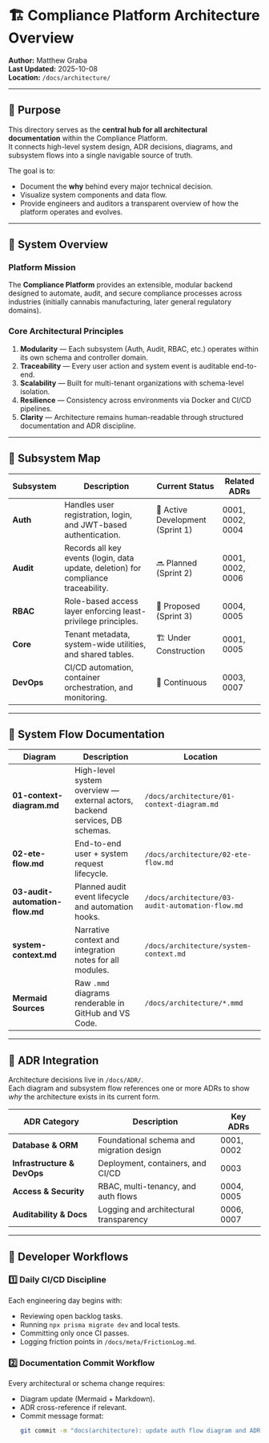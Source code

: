 # 🏗️ Compliance Platform Architecture Overview

**Author:** Matthew Graba  
**Last Updated:** 2025-10-08  
**Location:** `/docs/architecture/`

---

## 🎯 Purpose
This directory serves as the **central hub for all architectural documentation** within the Compliance Platform.  
It connects high-level system design, ADR decisions, diagrams, and subsystem flows into a single navigable source of truth.

The goal is to:
- Document the **why** behind every major technical decision.  
- Visualize system components and data flow.  
- Provide engineers and auditors a transparent overview of how the platform operates and evolves.

---

## 🧩 System Overview

### **Platform Mission**
The **Compliance Platform** provides an extensible, modular backend designed to automate, audit, and secure compliance processes across industries (initially cannabis manufacturing, later general regulatory domains).

### **Core Architectural Principles**
1. **Modularity** — Each subsystem (Auth, Audit, RBAC, etc.) operates within its own schema and controller domain.  
2. **Traceability** — Every user action and system event is auditable end-to-end.  
3. **Scalability** — Built for multi-tenant organizations with schema-level isolation.  
4. **Resilience** — Consistency across environments via Docker and CI/CD pipelines.  
5. **Clarity** — Architecture remains human-readable through structured documentation and ADR discipline.

---

## 🧱 Subsystem Map

| Subsystem | Description | Current Status | Related ADRs |
|------------|-------------|----------------|---------------|
| **Auth** | Handles user registration, login, and JWT-based authentication. | 🚧 Active Development (Sprint 1) | 0001, 0002, 0004 |
| **Audit** | Records all key events (login, data update, deletion) for compliance traceability. | 🔜 Planned (Sprint 2) | 0001, 0002, 0006 |
| **RBAC** | Role-based access layer enforcing least-privilege principles. | 📝 Proposed (Sprint 3) | 0004, 0005 |
| **Core** | Tenant metadata, system-wide utilities, and shared tables. | 🏗️ Under Construction | 0001, 0005 |
| **DevOps** | CI/CD automation, container orchestration, and monitoring. | 🧩 Continuous | 0003, 0007 |

---

## 🔁 System Flow Documentation

| Diagram | Description | Location |
|----------|--------------|----------|
| **01-context-diagram.md** | High-level system overview — external actors, backend services, DB schemas. | `/docs/architecture/01-context-diagram.md` |
| **02-ete-flow.md** | End-to-end user + system request lifecycle. | `/docs/architecture/02-ete-flow.md` |
| **03-audit-automation-flow.md** | Planned audit event lifecycle and automation hooks. | `/docs/architecture/03-audit-automation-flow.md` |
| **system-context.md** | Narrative context and integration notes for all modules. | `/docs/architecture/system-context.md` |
| **Mermaid Sources** | Raw `.mmd` diagrams renderable in GitHub and VS Code. | `/docs/architecture/*.mmd` |

---

## 🧭 ADR Integration

Architecture decisions live in `/docs/ADR/`.  
Each diagram and subsystem flow references one or more ADRs to show *why* the architecture exists in its current form.

| ADR Category | Description | Key ADRs |
|---------------|--------------|-----------|
| **Database & ORM** | Foundational schema and migration design | 0001, 0002 |
| **Infrastructure & DevOps** | Deployment, containers, and CI/CD | 0003 |
| **Access & Security** | RBAC, multi-tenancy, and auth flows | 0004, 0005 |
| **Auditability & Docs** | Logging and architectural transparency | 0006, 0007 |

---

## 🧰 Developer Workflows

### **1️⃣ Daily CI/CD Discipline**
Each engineering day begins with:
- Reviewing open backlog tasks.  
- Running `npx prisma migrate dev` and local tests.  
- Committing only once CI passes.  
- Logging friction points in `/docs/meta/FrictionLog.md`.  

### **2️⃣ Documentation Commit Workflow**
Every architectural or schema change requires:
- Diagram update (Mermaid + Markdown).  
- ADR cross-reference if relevant.  
- Commit message format:
  ```bash
  git commit -m "docs(architecture): update auth flow diagram and ADR links"
